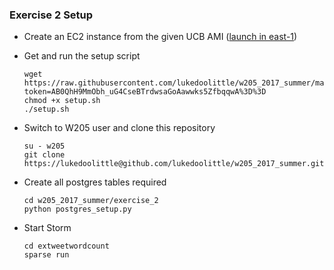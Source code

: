 ### Exercise 2 Setup

* Create an EC2 instance from the given UCB AMI ([launch in east-1](https://console.aws.amazon.com/ec2/v2/home?region=us-east-1#LaunchInstanceWizard:ami=ami-d4dd4ec3))

* Get and run the setup script

      wget https://raw.githubusercontent.com/lukedoolittle/w205_2017_summer/master/exercise_2/setup.sh?token=AB0QhH9MmObh_uG4CseBTrdwsaGoAawwks5ZfbqqwA%3D%3D
      chmod +x setup.sh
      ./setup.sh

* Switch to W205 user and clone this repository

      su - w205
      git clone https://lukedoolittle@github.com/lukedoolittle/w205_2017_summer.git

* Create all postgres tables required

      cd w205_2017_summer/exercise_2
      python postgres_setup.py

* Start Storm

      cd extweetwordcount
      sparse run